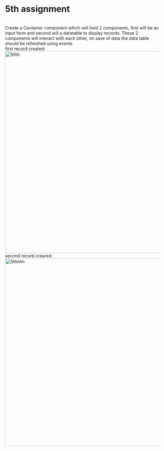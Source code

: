 # 5th assignment
<br>
Create a Container component which will hold 2 components, 
first will be an input form and second will a datatable to display records. 
These 2 components will interact with each other, 
on save of data the data table should be refreshed using events.
<br>
first record created:
<img width="659" alt="5thh" src="https://user-images.githubusercontent.com/120541815/211097716-0dff886b-a191-434d-bb1b-84f1b24ca3f0.png">
<br>
second record creared:

<img width="613" alt="5thhhh" src="https://user-images.githubusercontent.com/120541815/211098293-93b629e0-6887-417b-96ad-a5125fc1674e.png">
